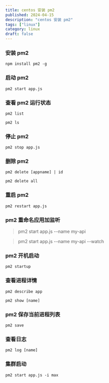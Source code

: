 ```yaml
---
title: centos 安装 pm2
published: 2024-04-15
description: "centos 安装 pm2"
tags: ["linux"]
category: linux
draft: false
---
```


### 安装 pm2
`npm install pm2 -g`

### 启动 pm2
`pm2 start app.js`

### 查看 pm2 运行状态
`pm2 list`

`pm2 ls`

### 停止 pm2
`pm2 stop app.js`

### 删除 pm2
`pm2 delete [appname] | id`

`pm2 delete all`

### 重启 pm2
`pm2 restart app.js`

### pm2 重命名应用加监听
> pm2 start app.js --name my-api

> pm2 start app.js --name my-api --watch

### pm2 开机启动
`pm2 startup`

### 查看进程详情
`pm2 describe app`

`pm2 show [name]`

### pm2 保存当前进程列表
`pm2 save`

### 查看日志
`pm2 log [name]`

### 集群启动
`pm2 start app.js -i max`